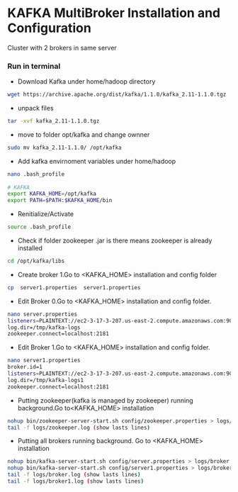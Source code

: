 
# KAFKA MultiBroker Installation and Configuration
Cluster with 2 brokers in same server

### Run in terminal 

* Download Kafka under home/hadoop directory
```bash
wget https://archive.apache.org/dist/kafka/1.1.0/kafka_2.11-1.1.0.tgz
```

* unpack files
```bash
tar -xvf kafka_2.11-1.1.0.tgz
```

* move to folder opt/kafka and change ownner
```bash
sudo mv kafka_2.11-1.1.0/ /opt/kafka 
```

* Add kafka envirnoment variables under home/hadoop
```bash  
nano .bash_profile
 
# KAFKA
export KAFKA_HOME=/opt/kafka
export PATH=$PATH:$KAFKA_HOME/bin
```     

* Renitialize/Activate
```bash   
source .bash_profile
``` 

* Check if folder zookeeper .jar is there means zookeeper is already installed
```bash   
cd /opt/kafka/libs
``` 

* Create broker 1.Go to <KAFKA_HOME> installation and config folder
```bash   
cp  server1.properties  server1.properties
``` 

* Edit Broker 0.Go to <KAFKA_HOME> installation and config folder.
```bash   
nano server.properties
listeners=PLAINTEXT://ec2-3-17-3-207.us-east-2.compute.amazonaws.com:9092
log.dir=/tmp/kafka-logs
zookeeper.connect=localhost:2181
``` 

* Edit Broker 1.Go to <KAFKA_HOME> installation and config folder.
```bash   
nano server1.properties
broker.id=1
listeners=PLAINTEXT://ec2-3-17-3-207.us-east-2.compute.amazonaws.com:9093
log.dir=/tmp/kafka-logs1
zookeeper.connect=localhost:2181
``` 

* Putting  zookeeper(kafka is managed by zookeeper) running background.Go to<KAFKA_HOME> installation 
```bash 
nohup bin/zookeeper-server-start.sh config/zookeeper.properties > logs/zookeeper.log &
tail -f logs/zookeeper.log (show lasts lines)
``` 

* Putting all brokers running background. Go to <KAFKA_HOME> installation
```bash 
nohup bin/kafka-server-start.sh config/server.properties > logs/broker.log &
nohup bin/kafka-server-start.sh config/server1.properties > logs/broker1.log &
tail -f logs/broker.log (show lasts lines)
tail -f logs/broker1.log (show lasts lines)
``` 
